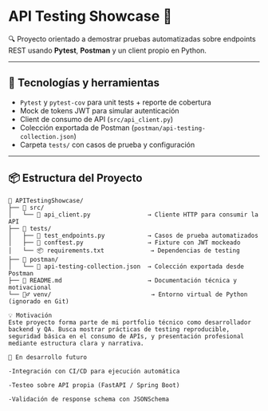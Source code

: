 # API Testing Showcase 🚀

🔍 Proyecto orientado a demostrar pruebas automatizadas sobre endpoints REST usando **Pytest**, **Postman** y un client propio en Python.

---

## 🧰 Tecnologías y herramientas

- `Pytest` y `pytest-cov` para unit tests + reporte de cobertura
- Mock de tokens JWT para simular autenticación
- Client de consumo de API (`src/api_client.py`)
- Colección exportada de Postman (`postman/api-testing-collection.json`)
- Carpeta `tests/` con casos de prueba y configuración

---

## 📦 Estructura del Proyecto

```plaintext
📁 APITestingShowcase/
├── 🧠 src/
│   └── 📄 api_client.py                → Cliente HTTP para consumir la API
├── 🧪 tests/
│   ├── 🧪 test_endpoints.py            → Casos de prueba automatizados
│   ├── 🧪 conftest.py                  → Fixture con JWT mockeado
│   └── 📦 requirements.txt             → Dependencias de testing
├── 🧰 postman/
│   └── 📄 api-testing-collection.json  → Colección exportada desde Postman
├── 📖 README.md                        → Documentación técnica y motivacional
└── 🧙‍♂️ venv/                            → Entorno virtual de Python (ignorado en Git)

💡 Motivación
Este proyecto forma parte de mi portfolio técnico como desarrollador backend y QA. Busca mostrar prácticas de testing reproducible, seguridad básica en el consumo de APIs, y presentación profesional mediante estructura clara y narrativa.

🔐 En desarrollo futuro

-Integración con CI/CD para ejecución automática

-Testeo sobre API propia (FastAPI / Spring Boot)

-Validación de response schema con JSONSchema
